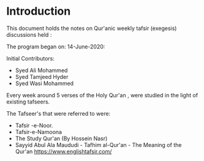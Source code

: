 # Introduction

This document holds the notes on Qur'anic weekly tafsir (exegesis) discussions held :

The program began on: 14-June-2020:

Initial Contributors:

* Syed Ali Mohammed
* Syed Tamjeed Hyder
* Syed Wasi Mohammed

Every week around 5 verses of the Holy Qur'an , were studied in the light of existing tafseers.

The Tafseer's that were referred to were:

* Tafsir -e-Noor.
* Tafsir-e-Namoona
* The Study Qur'an \(By Hossein Nasr\)
* Sayyid Abul Ala Maududi - Tafhim al-Qur'an - The Meaning of the Qur'an
https://www.englishtafsir.com/

 











